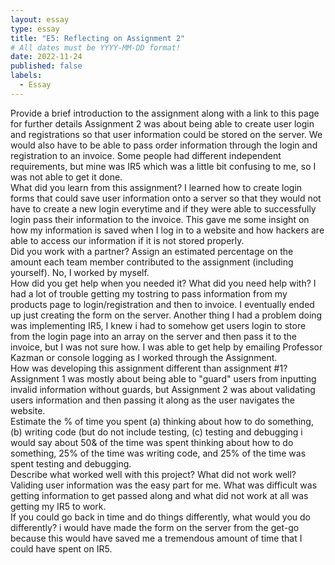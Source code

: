 ```yaml
---
layout: essay
type: essay
title: "E5: Reflecting on Assignment 2"
# All dates must be YYYY-MM-DD format!
date: 2022-11-24
published: false
labels:
  - Essay
---
```


<body>
Provide a brief introduction to the assignment along with a link to this page for further details
Assignment 2 was about being able to create user login and registrations so that user information could be stored on the server. We would also have to be able to pass order information through the login and registration to an invoice. Some people had different independent requirements, but mine was IR5 which was a little bit confusing to me, so I was not able to get it done.
<div>
What did you learn from this assignment?
I learned how to create login forms that could save user information onto a server so that they would not have to create a new login everytime and if they were able to successfully login pass their information to the invoice. This gave me some insight on how my information is saved when I log in to a website and how hackers are able to access our information if it is not stored properly.
<div>
Did you work with a partner? Assign an estimated percentage on the amount each team member contributed to the assignment (including yourself).
No, I worked by myself.
<div> 
How did you get help when you needed it? What did you need help with?
I had a lot of trouble getting my tostring to pass information from my products page to login/registration and then to invoice. I eventually ended up just creating the form on the server. Another thing I had a problem doing was implementing IR5, I knew i had to somehow get users login to store from the login page into an array on the server and then pass it to the invoice, but I was not sure how. I was able to get help by emailing Professor Kazman or console logging as I worked through the Assignment.
<div>  
How was developing this assignment different than assignment #1?
Assignment 1 was mostly about being able to "guard" users from inputting invalid information without guards, but Assignment 2 was about validating users information and then passing it along as the user navigates the website.
<div>
Estimate the % of time you spent (a) thinking about how to do something, (b) writing code (but do not include testing, (c) testing and debugging
i would say about 50& of the time was spent thinking about how to do something, 25% of the time was writing code, and 25% of the time was spent testing and debugging.
<div>  
Describe what worked well with this project? What did not work well?
Validing user information was the easy part for me. What was difficult was getting information to get passed along and what did not work at all was getting my IR5 to work.
<div>  
If you could go back in time and do things differently, what would you do differently?
i would have made the form on the server from the get-go because this would have saved me a tremendous amount of time that I could have spent on IR5.
<body>
  
